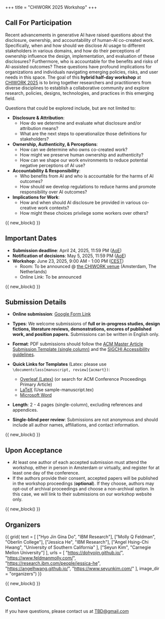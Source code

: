 +++
title = "CHIWORK 2025 Workshop"
+++




## Call For Participation

Recent advancements in generative AI have raised questions about the disclosure, ownership, and accountability of human-AI co-created work. Specifically, when and how should we disclose AI usage to different stakeholders in various domains, and how do their perceptions of ownership influence the design, implementation, and evaluation of these disclosures? Furthermore, who is accountable for the benefits and risks of AI-assisted outcomes? These questions have profound implications for organizations and individuals navigating emerging policies, risks, and user needs in this space. The goal of this **hybrid half-day workshop** at [CHIWORK 2025](https://chiwork.org/) is to bring together researchers and practitioners from diverse disciplines to establish a collaborative community and explore research, policies, designs, technologies, and practices in this emerging field. 

Questions that could be explored include, but are not limited to:
- **Disclosure & Attribution**: 
    - How do we determine and evaluate what disclosure and/or attribution means?
    - What are the next steps to operationalize those definitions for stakeholders?
- **Ownership, Authenticity, & Perceptions**: 
    - How can we determine who owns co-created work? 
    - How might we preserve human ownership and authenticity? 
    - How can we shape our work environments to reduce potential negative perceptions of AI use?
- **Accountability & Responsibility**: 
    - Who benefits from AI and who is accountable for the harms of AI outcomes?
    - How should we develop regulations to reduce harms and promote responsibility over AI outcomes?
- **Implications for Work**: 
    - How and when should AI disclosure be provided in various co-creative work contexts?
    - How might these choices privilege some workers over others?

{{ new_block() }}
## Important Dates
- **Submission deadline**: April 24, 2025, 11:59 PM ([AoE](https://time.is/Anywhere_on_Earth))
- **Notification of decisions**: May 5, 2025, 11:59 PM ([AoE](https://time.is/Anywhere_on_Earth))
- **Workshop**: June 23, 2025, 9:00 AM - 1:00 PM ([CEST](https://time.is/Amsterdam))
    - Room: To be announced @ [the CHIWORK venue](https://chiwork.org/attend/venue/) (Amsterdam, The Netherlands)
    - Online Link: To be announced
   
{{ new_block() }}

## Submission Details
- **Online submission**: [Google Form Link](https://forms.gle/SynADQpiMN3jaqjDA)
- **Types**: We welcome submissions of **full or in-progress studies, design fictions, literature reviews, demonstrations, encores of published work, and position papers.** Submissions can be written in English only.
- **Format**: PDF submissions should follow the [ACM Master Article Submission Template (single column)](https://authors.acm.org/proceedings/production-information/taps-production-workflow) and the [SIGCHI Accessibility guidelines](https://sigchi.org/conferences/author-resources/accessibility-guide/). 
- **Quick Links for Templates** (Latex: please use `\documentclass[manuscript, review]{acmart})`:
    - [Overleaf (Latex)](https://www.overleaf.com/latex/templates/acm-conference-proceedings-primary-article-template/wbvnghjbzwpc) (or search for ACM Conference Proceedings Primary Article)
    - [LaTeX](https://portalparts.acm.org/hippo/latex_templates/acmart-primary.zip) (Use sample-manuscript.tex)
    - [Microsoft Word](https://www.acm.org/binaries/content/assets/publications/taps/acm_submission_template.docx)

- **Length**:  2 - 4 pages (single-column), excluding references and appendices. 
- **Single-blind peer review**: Submissions are not anonymous and should include all author names, affiliations, and contact information.



{{ new_block() }}
## Upon Acceptance 
- At least one author of each accepted submission must attend the workshop, either in person in Amsterdam or virtually, and register for at least one day of the conference. 
- If the authors provide their consent, accepted papers will be published in the workshop proceedings (**optional**). If they choose, authors may opt-out of archival proceedings and choose a non-archival option. In this case, we will link to their submissions on our workshop website only.


{{ new_block() }}

## Organizers

{{ grid(
    text = [
        ["Hyo Jin Gina Do", "IBM Research"],
        ["Molly Q Feldman", "Oberlin College"],
        ["Jessica He", "IBM Research"],
        ["Angel Hsing-Chi Hwang", "University of Southern California" ],
        ["Seyun Kim", "Carnegie Mellon University"]
    ],
    urls = [
        "https://dohyojin.github.io/",
        "https://www.feldmanmolly.com/",
        "https://research.ibm.com/people/jessica-he",
        "https://angelhwang.github.io/",
        "https://www.seyunkim.com/"
    ],
    image_dir = "organizers") }}

{{ new_block() }}
## Contact
If you have questions, please contact us at [TBD@gmail.com](TBD@gmail.com)



<!-- {{ new_block() }} -->
<!-- ## Program Committees
TBD
{{ new_block() }} -->




